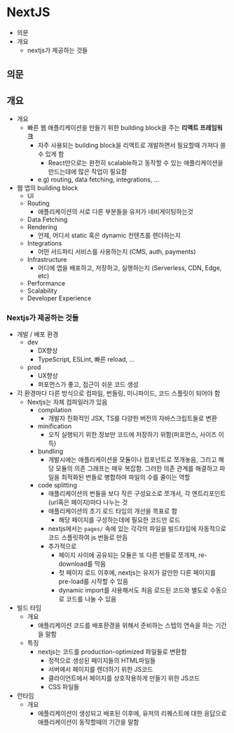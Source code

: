 # NextJS

- 의문
- 개요
  - nextjs가 제공하는 것들

## 의문

## 개요

- 개요
  - 빠른 웹 애플리케이션을 만들기 위한 building block을 주는 **리액트 프레임워크**
    - 자주 사용되는 building block을 리액트로 개발하면서 필요할때 가져다 쓸 수 있게 함
      - React만으로는 완전히 scalable하고 동작할 수 있는 애플리케이션을 만드는데에 많은 작업이 필요함
    - e.g) routing, data fetching, integrations, ...
- 웹 앱의 building block
  - UI
  - Routing
    - 애플리케이션의 서로 다른 부분들을 유저가 네비게이팅하는것
  - Data Fetching
  - Rendering
    - 언제, 어디서 static 혹은 dynamic 컨텐츠를 렌더하는지
  - Integrations
    - 어떤 서드파티 서비스를 사용하는지 (CMS, auth, payments)
  - Infrastructure
    - 어디에 앱을 배포하고, 저장하고, 실행하는지 (Serverless, CDN, Edge, etc)
  - Performance
  - Scalability
  - Developer Experience

### Nextjs가 제공하는 것들

- 개발 / 배포 환경
  - dev
    - DX향상
    - TypeScript, ESLint, 빠른 reload, ...
  - prod
    - UX향상
    - 퍼포먼스가 좋고, 접근이 쉬운 코드 생성
- 각 환경마다 다른 방식으로 컴파일, 번들링, 미니파이드, 코드 스플릿이 되어야 함
  - Nextjs는 자체 컴파일러가 있음
    - compilation
      - 개발자 친화적인 JSX, TS를 다양한 버전의 자바스크립트들로 변환
    - minification
      - 오직 실행되기 위한 정보만 코드에 저장하기 위함(퍼포먼스, 사이즈 이득)
    - bundling
      - 개발시에는 애플리케이션을 모듈이나 컴포넌트로 쪼개놓음, 그리고 해당 모듈의 의존 그래프는 매우 복잡함. 그러한 의존 관계를 해결하고 파일을 최적화된 번들로 병합하여 파일의 수를 줄이는 역할
    - code splitting
      - 애플리케이션의 번들을 보다 작은 구성요소로 쪼개서, 각 엔트리포인트(url혹은 페이지)마다 나누는 것
      - 애플리케이션의 초기 로드 타임의 개선을 목표로 함
        - 해당 페이지를 구성하는데에 필요한 코드만 로드
      - nextjs에서는 `pages/` 속에 있는 각각의 파일을 빌드타임에 자동적으로 코드 스플릿하여 js 번들로 만듬
      - 추가적으로
        - 페이지 사이에 공유되는 모듈은 또 다른 번들로 쪼개져, re-download를 막음
        - 첫 페이지 로드 이후에, nextjs는 유저가 갈만한 다른 페이지를 pre-load를 시작할 수 있음
        - dynamic import를 사용해서도 처음 로드된 코드와 별도로 수동으로 코드를 나눌 수 있음
- 빌드 타임
  - 개요
    - 애플리케이션 코드를 배포환경을 위해서 준비하는 스텝의 연속을 하는 기간을 말함
  - 특징
    - nextjs는 코드를 production-optimized 파일들로 변환함
      - 정적으로 생성된 페이지들의 HTML파일들
      - 서버에서 페이지를 렌더하기 위한 JS코드
      - 클라이언트에서 페이지를 상호작용하게 만들기 위한 JS코드
      - CSS 파일들
- 런타임
  - 개요
    - 애플리케이션이 생성되고 배포된 이후에, 유저의 리퀘스트에 대한 응답으로 애플리케이션이 동작할때의 기간을 말함
